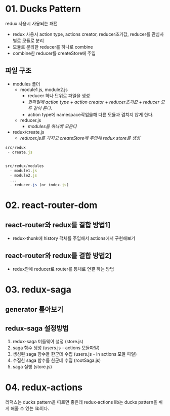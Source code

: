 # 01. Ducks Pattern

redux 사용시 사용되는 패턴

* redux 사용시 action type, actions creator, reducer초기값, reducer를 관심사 별로 모듈로 분리
* 모듈로 문리한 reducer를 하나로 combine
* combine한 reducer를 createStore에 주입

## 파일 구조

* modules 폴더
  * module1.js, module2.js
    * reducer 하나 단위로 파일을 생성
    * _한파일에 action type + action creator + reducer초기값 + reducer 모두 같이 둔다._
    * action type에 namespace작업을해 다른 모듈과 겹치지 않게 한다.
  * reducer.js
    * _modules을 하나에 모은다_
* redux/create.js
  * _reducer.js를 가지고 createStore에 주입해 redux store를 생성_

```jsx
src/redux
 - create.js

 
src/redux/modules
  - module1.js
  - module2.js
  ...
  - reducer.js (or index.js)
```

# 02. react-router-dom

## react-router와 redux를 결합 방법1]

* redux-thunk에 history 객체를 주입해서 actions에서 구현해보기

## react-router와 redux를 결합 방법2]

* redux안에 reducer로 router를 통채로 연결 하는 방법

# 03. redux-saga

## generator 톺아보기

## redux-saga 설정방법

1. redux-saga 미들웨어 설정 (store.js)
2. saga 함수 생성 (users.js - actions 모듈파일)
3. 생성된 saga 함수들 한군데 수집 (users.js - in actions 모듈 파일)
4. 수집한 saga 함수들 한군데 수집 (rootSaga.js)
5. saga 실행 (store.js)

# 04. redux-actions

리덕스는 ducks pattern을 따르면 좋은데 redux-actions lib는 ducks pattern을 쉬게 해줄 수 있는 lib이다.
